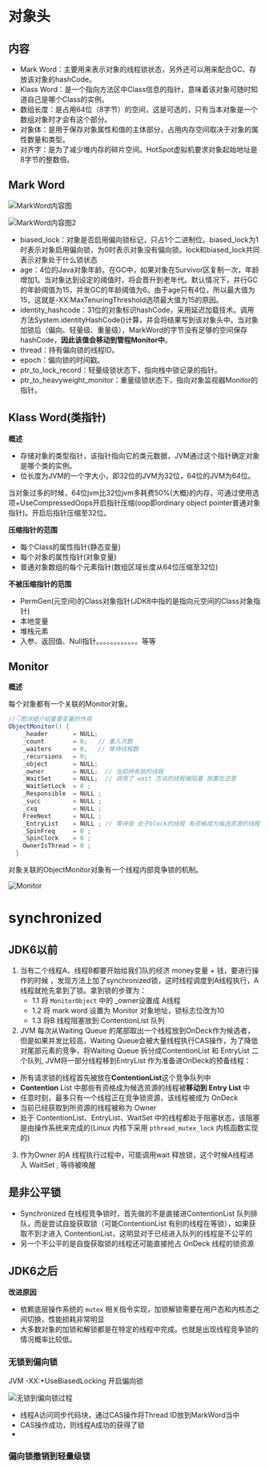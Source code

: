 # 对象头

## 内容

* Mark Word：主要用来表示对象的线程锁状态，另外还可以用来配合GC、存放该对象的hashCode。
* Klass Word：是一个指向方法区中Class信息的指针，意味着该对象可随时知道自己是哪个Class的实例。
* 数组长度：是占用64位（8字节）的空间，这是可选的，只有当本对象是一个数组对象时才会有这个部分。
* 对象体：是用于保存对象属性和值的主体部分，占用内存空间取决于对象的属性数量和类型。
* 对齐字：是为了减少堆内存的碎片空间。HotSpot虚拟机要求对象起始地址是8字节的整数倍。

## Mark Word

![MarkWord内容图](/images\MarkWord内容图.png)

![MarkWord内容图2](\images\MarkWord内容图2.png)

* biased_lock：对象是否启用偏向锁标记，只占1个二进制位。biased_lock为1时表示对象启用偏向锁，为0时表示对象没有偏向锁。lock和biased_lock共同表示对象处于什么锁状态
* age：4位的Java对象年龄。在GC中，如果对象在Survivor区复制一次，年龄增加1。当对象达到设定的阈值时，将会晋升到老年代。默认情况下，并行GC的年龄阈值为15，并发GC的年龄阈值为6。由于age只有4位，所以最大值为15，这就是-XX:MaxTenuringThreshold选项最大值为15的原因。
* identity_hashcode：31位的对象标识hashCode，采用延迟加载技术。调用方法System.identityHashCode()计算，并会将结果写到该对象头中。当对象加锁后（偏向、轻量级、重量级），MarkWord的字节没有足够的空间保存hashCode，**因此该值会移动到管程Monitor中**。
* thread：持有偏向锁的线程ID。
* epoch：偏向锁的时间戳。
* ptr_to_lock_record：轻量级锁状态下，指向栈中锁记录的指针。
* ptr_to_heavyweight_monitor：重量级锁状态下，指向对象监视器Monitor的指针。

## Klass Word(类指针)

**概述**

* 存储对象的类型指针，该指针指向它的类元数据，JVM通过这个指针确定对象是哪个类的实例。
* 位长度为JVM的一个字大小，即32位的JVM为32位，64位的JVM为64位。

当对象过多的时候，64位jvm比32位jvm多耗费50%(大概)的内存，可通过使用选项+UseCompressedOops开启指针压缩(oop即ordinary object pointer普通对象指针)。开启后指针压缩至32位。

**压缩指针的范围**

* 每个Class的属性指针(静态变量)
* 每个对象的属性指针(对象变量)
* 普通对象数组的每个元素指针(数组区域长度从64位压缩至32位)

**不被压缩指针的范围**

* PermGen(元空间)的Class对象指针(JDK8中指的是指向元空间的Class对象指针)
* 本地变量
* 堆栈元素
* 入参、返回值、Null指针。。。。。。。。。。。。等等

## Monitor

**概述**

每个对象都有一个关联的Monitor对象。

```java
//👇图详细介绍重要变量的作用
ObjectMonitor() {
    _header       = NULL;
    _count        = 0;   // 重入次数
    _waiters      = 0,   // 等待线程数
    _recursions   = 0;
    _object       = NULL;
    _owner        = NULL;  // 当前持有锁的线程
    _WaitSet      = NULL;  // 调用了 wait 方法的线程被阻塞 放置在这里
    _WaitSetLock  = 0 ;
    _Responsible  = NULL ;
    _succ         = NULL ;
    _cxq          = NULL ;
    FreeNext      = NULL ;
    _EntryList    = NULL ; // 等待锁 处于block的线程 有资格成为候选资源的线程
    _SpinFreq     = 0 ;
    _SpinClock    = 0 ;
    OwnerIsThread = 0 ;
  }
```

对象关联的ObjectMonitor对象有一个线程内部竞争锁的机制。

![Monitor](\images\Monitor.png)



# synchronized

## JDK6以前

1. 当有二个线程A、线程B都要开始给我们队的经济 money变量 + 钱，要进行操作的时候 ，发现方法上加了synchronized锁，这时线程调度到A线程执行，A线程就抢先拿到了锁。拿到锁的步骤为：
   * 1.1 将 `MonitorObject` 中的 _owner设置成 A线程
   * 1.2 将 mark word 设置为 Monitor 对象地址，锁标志位改为10
   * 1.3 将B 线程阻塞放到 ContentionList 队列
2.  JVM 每次从Waiting Queue 的尾部取出一个线程放到OnDeck作为候选者，但是如果并发比较高，Waiting Queue会被大量线程执行CAS操作，为了降低对尾部元素的竞争，将Waiting Queue 拆分成ContentionList 和 EntryList 二个队列, JVM将一部分线程移到EntryList 作为准备进OnDeck的预备线程：
   * 所有请求锁的线程首先被放在**ContentionList**这个竞争队列中
   * **Contention** List 中那些有资格成为候选资源的线程被**移动到 Entry List** 中
   * 任意时刻，最多只有一个线程正在竞争锁资源，该线程被成为 OnDeck
   * 当前已经获取到所资源的线程被称为 Owner
   * 处于 ContentionList、EntryList、WaitSet 中的线程都处于阻塞状态，该阻塞是由操作系统来完成的(Linux 内核下采用 `pthread_mutex_lock` 内核函数实现的)
3.  作为Owner 的A 线程执行过程中，可能调用wait 释放锁，这个时候A线程进入 WaitSet , 等待被唤醒

## 是非公平锁

* Synchronized 在线程竞争锁时，首先做的不是直接进ContentionList 队列排队，而是尝试自旋获取锁（可能ContentionList 有别的线程在等锁），如果获取不到才进入 ContentionList，这明显对于已经进入队列的线程是不公平的
* 另一个不公平的是自旋获取锁的线程还可能直接抢占 OnDeck 线程的锁资源

## JDK6之后

**改进原因**

* 依赖底层操作系统的 `mutex` 相关指令实现，加锁解锁需要在用户态和内核态之间切换，性能损耗非常明显
* 大多数对象的加锁和解锁都是在特定的线程中完成。也就是出现线程竞争锁的情况概率比较低。

### 无锁到偏向锁

JVM -XX:+UseBiasedLocking 开启偏向锁

![无锁到偏向锁过程](\images\无锁到偏向锁过程.png)

* 线程A访问同步代码块，通过CAS操作将Thread ID放到MarkWord当中
* CAS操作成功，则线程A成功的获得了锁
* 

### 偏向锁撤销到轻量级锁